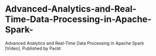 # Advanced-Analytics-and-Real-Time-Data-Processing-in-Apache-Spark-
Advanced Analytics and Real-Time Data Processing in Apache Spark [Video], Published by Packt
